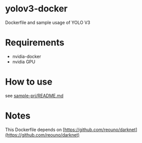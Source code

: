# yolov3-docker
Dockerfile and sample usage of YOLO V3

# Requirements

- nvidia-docker
- nvidia GPU

# How to use

see [sample-prj/README.md](https://github.com/reouno/yolov3-docker/blob/master/sample-prj/README.md)

# Notes

This Dockerfile depends on [https://github.com/reouno/darknet](https://github.com/reouno/darknet)
